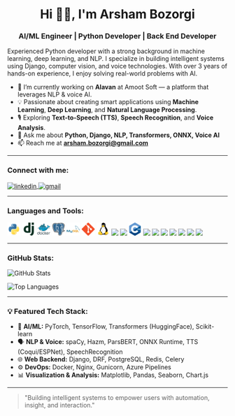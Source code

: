 <h1 align="center">Hi 👋🏻, I'm Arsham Bozorgi</h1>
<h3 align="center">AI/ML Engineer | Python Developer | Back End Developer</h3>

<p align="left">
Experienced Python developer with a strong background in machine learning, deep learning, and NLP. I specialize in building intelligent systems using Django, computer vision, and voice technologies. With over 3 years of hands-on experience, I enjoy solving real-world problems with AI.
</p>

- 🔭 I’m currently working on **Alavan** at Amoot Soft — a platform that leverages NLP & voice AI.
- 💡 Passionate about creating smart applications using **Machine Learning**, **Deep Learning**, and **Natural Language Processing**.
- 🎙️ Exploring **Text-to-Speech (TTS)**, **Speech Recognition**, and **Voice Analysis**.
- 💬 Ask me about **Python, Django, NLP, Transformers, ONNX, Voice AI**
- 📫 Reach me at **arsham.bozorgi@gmail.com**

---

<h3 align="left">Connect with me:</h3>
<p align="left">
  <a href="https://www.linkedin.com/in/arsham-bozorgi-b190b4220" target="blank">
    <img align="center" src="https://cdn.jsdelivr.net/npm/simple-icons@v5/icons/linkedin.svg" alt="linkedin" height="24" width="24" />
  </a>
  <a href="mailto:arsham.bozorgi@gmail.com" target="blank">
    <img align="center" src="https://cdn.jsdelivr.net/npm/simple-icons@v5/icons/gmail.svg" alt="gmail" height="24" width="24" />
  </a>
</p>

---

<h3 align="left">Languages and Tools:</h3>
<p align="left">
  <img src="https://raw.githubusercontent.com/devicons/devicon/master/icons/python/python-original.svg" width="30" />
  <img src="https://raw.githubusercontent.com/devicons/devicon/master/icons/django/django-plain.svg" width="30" />
  <img src="https://raw.githubusercontent.com/devicons/devicon/master/icons/docker/docker-original-wordmark.svg" width="30" />
  <img src="https://raw.githubusercontent.com/devicons/devicon/master/icons/postgresql/postgresql-original.svg" width="30" />
  <img src="https://raw.githubusercontent.com/devicons/devicon/master/icons/mysql/mysql-original-wordmark.svg" width="30" />
  <img src="https://raw.githubusercontent.com/devicons/devicon/master/icons/git/git-original.svg" width="30" />
  <img src="https://raw.githubusercontent.com/devicons/devicon/master/icons/linux/linux-original.svg" width="30" />
  <img src="https://cdn.jsdelivr.net/gh/devicons/devicon/icons/tensorflow/tensorflow-original.svg" width="30" />
  <img src="https://cdn.jsdelivr.net/gh/devicons/devicon/icons/pytorch/pytorch-original.svg" width="30" />
  <img src="https://raw.githubusercontent.com/devicons/devicon/master/icons/cplusplus/cplusplus-original.svg" width="30" />
  <img src="https://www.vectorlogo.zone/logos/opencv/opencv-icon.svg" width="30" />
  <img src="https://www.vectorlogo.zone/logos/redis/redis-icon.svg" width="30" />
  <img src="https://www.vectorlogo.zone/logos/heroku/heroku-icon.svg" width="30" />
  <img src="https://cdn.jsdelivr.net/gh/devicons/devicon/icons/html5/html5-original.svg" width="30" />
  <img src="https://cdn.jsdelivr.net/gh/devicons/devicon/icons/javascript/javascript-original.svg" width="30" />
  <img src="https://cdn.jsdelivr.net/gh/devicons/devicon/icons/bash/bash-original.svg" width="30" />
  <img src="https://www.vectorlogo.zone/logos/getpostman/getpostman-icon.svg" width="30" />
</p>

---

<h3 align="left">GitHub Stats:</h3>
<p>
  <img src="https://github-readme-stats.vercel.app/api?username=ArshamBz&show_icons=true&theme=transparent&include_all_commits=true&count_private=true" alt="GitHub Stats" />
</p>
<p>
  <img src="https://github-readme-stats.vercel.app/api/top-langs/?username=ArshamBz&layout=compact" alt="Top Languages" />
</p>

---

<h3 align="left">💡 Featured Tech Stack:</h3>

- 🧠 **AI/ML:** PyTorch, TensorFlow, Transformers (HuggingFace), Scikit-learn  
- 🗣️ **NLP & Voice:** spaCy, Hazm, ParsBERT, ONNX Runtime, TTS (Coqui/ESPNet), SpeechRecognition  
- 🌐 **Web Backend:** Django, DRF, PostgreSQL, Redis, Celery  
- ⚙️ **DevOps:** Docker, Nginx, Gunicorn, Azure Pipelines  
- 📊 **Visualization & Analysis:** Matplotlib, Pandas, Seaborn, Chart.js  

---

> "Building intelligent systems to empower users with automation, insight, and interaction."

